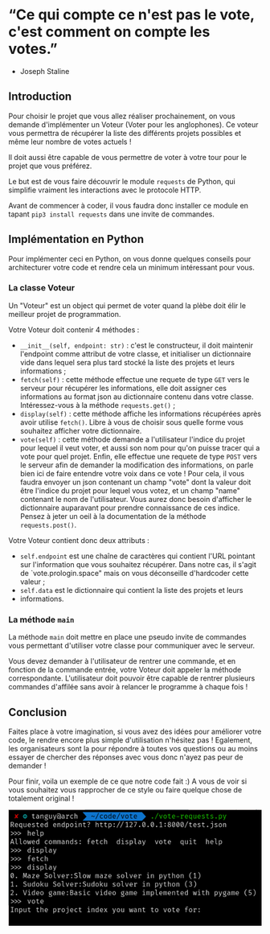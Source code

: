 # “Ce qui compte ce n'est pas le vote, c'est comment on compte les votes.”
- Joseph Staline

## Introduction

Pour choisir le projet que vous allez réaliser prochainement, on vous demande
d'implémenter un Voteur (Voter pour les anglophones). Ce voteur vous permettra
de récupérer la liste des différents projets possibles et même leur nombre de
votes actuels !

Il doit aussi être capable de vous permettre de voter à votre tour pour le
projet que vous préférez.

Le but est de vous faire découvrir le module `requests` de Python, qui simplifie
vraiment les interactions avec le protocole HTTP.

Avant de commencer à coder, il vous faudra donc installer ce module en tapant
`pip3 install requests` dans une invite de commandes.

## Implémentation en Python

Pour implémenter ceci en Python, on vous donne quelques conseils pour
architecturer votre code et rendre cela un minimum intéressant pour vous.

### La classe Voteur

Un "Voteur" est un object qui permet de voter quand la plèbe doit élir le
meilleur projet de programmation.

Votre Voteur doit contenir 4 méthodes :
* `__init__(self, endpoint: str)` : c'est le constructeur, il doit maintenir
l'endpoint comme attribut de votre classe, et initialiser un dictionnaire
vide dans lequel sera plus tard stocké la liste des projets et leurs
informations ;
* `fetch(self)` : cette méthode effectue une requete de type `GET` vers le
serveur pour récupérer les informations, elle doit assigner ces informations au
format json au dictionnaire contenu dans votre classe. Intéressez-vous à la
méthode `requests.get()` ;
* `display(self)` : cette méthode affiche les informations récupérées
après avoir utilise `fetch()`. Libre à vous de choisir sous quelle forme vous
souhaitez afficher votre dictionnaire.
* `vote(self)` : cette méthode demande a l'utilisateur l'indice du projet pour
lequel il veut voter, et aussi son nom pour qu'on puisse tracer qui a vote
pour quel projet. Enfin, elle effectue une requete de type `POST` vers le
serveur afin de demander la modification des informations, on parle bien ici de
faire entendre votre voix dans ce vote ! Pour cela, il vous faudra envoyer un
json contenant un champ "vote" dont la valeur doit être l'indice du projet
pour lequel vous votez, et un champ "name" contenant le nom de l'utilisateur.
Vous aurez donc besoin d'afficher le dictionnaire auparavant pour prendre
connaissance de ces indice. Pensez à jeter un oeil à la documentation de la
méthode `requests.post()`.

Votre Voteur contient donc deux attributs :
* `self.endpoint` est une chaîne de caractères qui contient l'URL pointant sur
l'information que vous souhaitez récupérer. Dans notre cas, il s'agit de
`vote.prologin.space" mais on vous déconseille d'hardcoder cette valeur ;
* `self.data` est le dictionnaire qui contient la liste des projets et leurs
* informations.

### La méthode `main`

La méthode `main` doit mettre en place une pseudo invite de commandes vous
permettant d'utiliser votre classe pour communiquer avec le serveur.

Vous devez demander à l'utilisateur de rentrer une commande, et en fonction de
la commande entrée, votre Voteur doit appeler la méthode correspondante.
L'utilisateur doit pouvoir être capable de rentrer plusieurs commandes d'affilée
sans avoir à relancer le programme à chaque fois !

## Conclusion

Faites place à votre imagination, si vous avez des idées pour améliorer votre
code, le rendre encore plus simple d'utilisation n'hésitez pas ! Egalement, les
organisateurs sont la pour répondre à toutes vos questions ou au moins essayer
de chercher des réponses avec vous donc n'ayez pas peur de demander !

Pour finir, voila un exemple de ce que notre code fait :)
A vous de voir si vous souhaitez vous rapprocher de ce style ou faire quelque
chose de totalement original !

![code](screenshot.png)
